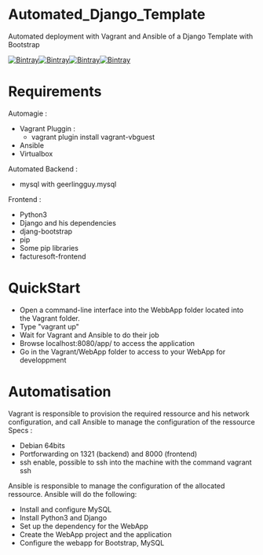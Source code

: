 # Automated_Django_Template
Automated deployment with Vagrant and Ansible of a Django Template with Bootstrap

[![Bintray](https://img.shields.io/badge/Ansible-2.4-green.svg)]()[![Bintray](https://img.shields.io/badge/Vagrant-2.0-green.svg)]()[![Bintray](https://img.shields.io/badge/Django-2.0.3-green.svg)]()[![Bintray](https://img.shields.io/badge/VirtualBox-5.1-green.svg)]()

# Requirements
Automagie :
- Vagrant
	Pluggin :
	- vagrant plugin install vagrant-vbguest
- Ansible
- Virtualbox

Automated Backend :
- mysql with geerlingguy.mysql

Frontend :
- Python3
- Django and his dependencies
- djang-bootstrap
- pip
- Some pip libraries
- facturesoft-frontend

# QuickStart

- Open a command-line interface into the WebbApp folder located into the Vagrant folder.
- Type "vagrant up"
- Wait for Vagrant and Ansible to do their job
- Browse localhost:8080/app/ to access the application
- Go in the Vagrant/WebApp folder to access to your WebApp for developpment

# Automatisation

Vagrant is responsible to provision the required ressource and his network configuration, and call Ansible to manage the configuration of the ressource
Specs :
- Debian 64bits
- Portforwarding on 1321 (backend) and 8000 (frontend)
- ssh enable, possible to ssh into the machine with the command vagrant ssh

Ansible is responsible to manage the configuration of the allocated ressource.
Ansible will do the following:
- Install and configure MySQL
- Install Python3 and Django
- Set up the dependency for the WebApp
- Create the WebApp project and the application
- Configure the webapp for Bootstrap, MySQL

